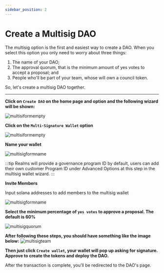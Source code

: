 ```yaml
---
sidebar_position: 2
---
```


# Create a Multisig DAO

The multisig option is the first and easiest way to create a DAO. When you select this option you only need to worry about three things:

1. The name of your DAO;
2. The approval quorum, that is the minimum amount of yes votes to accept a proposal; and
3. People who'll be part of your team, whose will own a council token.

So, let's create a multisig DAO together.

---

**Click on `Create DAO` on the home page and option and the following wizard will be shown:**

![multisiformempty](https://user-images.githubusercontent.com/22420711/178862160-75a2bd5a-133e-47a2-a487-9b7ad6f66137.png)

**Click on the `Multi-Signature Wallet` option**

![multisiformempty](https://user-images.githubusercontent.com/22420711/178862472-2e64a49c-9a75-4e82-8fd5-3c07f73dd1f0.png)

**Name your wallet**

![multisigformname](https://user-images.githubusercontent.com/22420711/178863059-7e4650e4-f32c-4d93-90e6-dc4345defe8a.png)

:::tip
Realms will provide a governance program ID by default, users can add their own customer Program ID under Advanced Options at this step in the multisig wallet wizard.
:::

**Invite Members**

Input solana addresses to add members to the multisig wallet

![multisigformname](https://user-images.githubusercontent.com/22420711/178865759-52d5b47e-1370-4008-972b-4f5d6aa888c6.png)


**Select the minimum percentage of `yes votes` to approve a proposal. The default is 60%**

![multisigquorum](https://user-images.githubusercontent.com/22420711/178866502-70616cea-1564-4237-9541-10602726b98c.png)


**After following these steps, you should have something like the image below:**
![multisigteam](https://user-images.githubusercontent.com/22420711/178866847-f6ca16f3-c3c1-491b-9442-70a715cb86f0.png)

**Then just click `Create wallet`, your wallet will pop up asking for signature. Approve to create the tokens and deploy the DAO.**

After the transaction is complete, you'll be redirected to the DAO's page.
